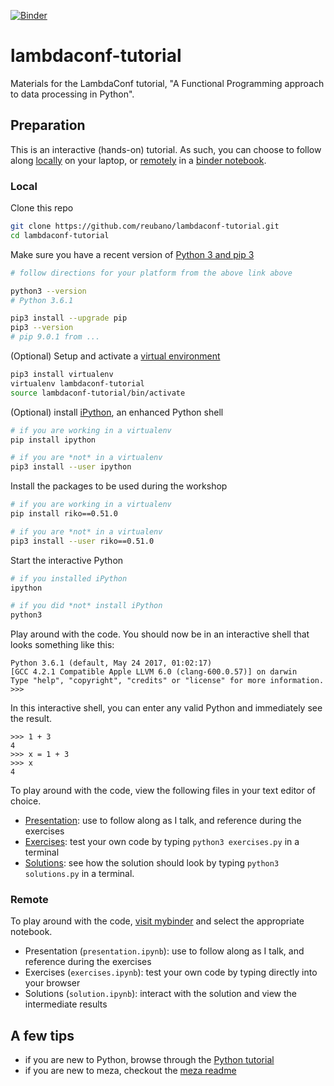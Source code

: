 [![Binder](http://mybinder.org/badge.svg)](http://beta.mybinder.org/v2/gh/reubano/lambdaconf-tutorial/master)

# lambdaconf-tutorial

Materials for the LambdaConf tutorial, "A Functional Programming approach to data  processing in Python".

## Preparation

This is an interactive (hands-on) tutorial. As such, you can choose to follow along [locally](#local) on your laptop, or [remotely](#remote) in a [binder notebook](http://beta.mybinder.org/v2/gh/reubano/lambdaconf-tutorial/master).

### Local

Clone this repo

```bash
git clone https://github.com/reubano/lambdaconf-tutorial.git
cd lambdaconf-tutorial
```

Make sure you have a recent version of [Python 3 and pip 3](http://docs.python-guide.org/en/latest/starting/installation/)

```bash
# follow directions for your platform from the above link above

python3 --version
# Python 3.6.1

pip3 install --upgrade pip
pip3 --version
# pip 9.0.1 from ...
```

(Optional) Setup and activate a [virtual environment](http://docs.python-guide.org/en/latest/dev/virtualenvs/#virtualenvironments-ref)

```bash
pip3 install virtualenv
virtualenv lambdaconf-tutorial
source lambdaconf-tutorial/bin/activate
```

(Optional) install [iPython](https://ipython.readthedocs.io/en/stable/interactive/tutorial.html#the-four-most-helpful-commands), an enhanced Python shell

```bash
# if you are working in a virtualenv
pip install ipython

# if you are *not* in a virtualenv
pip3 install --user ipython
```

Install the packages to be used during the workshop

```bash
# if you are working in a virtualenv
pip install riko==0.51.0

# if you are *not* in a virtualenv
pip3 install --user riko==0.51.0
```

Start the interactive Python

```bash
# if you installed iPython
ipython

# if you did *not* install iPython
python3
```

Play around with the code. You should now be in an interactive shell that looks something like this:

```
Python 3.6.1 (default, May 24 2017, 01:02:17) 
[GCC 4.2.1 Compatible Apple LLVM 6.0 (clang-600.0.57)] on darwin
Type "help", "copyright", "credits" or "license" for more information.
>>> 
```

In this interactive shell, you can enter any valid Python and immediately see the result.

```
>>> 1 + 3
4
>>> x = 1 + 3
>>> x
4
```

To play around with the code, view the following files in your text editor of choice.

- [Presentation](https://github.com/reubano/lambdaconf-tutorial/blob/master/presentation.py): use to follow along as I talk, and reference during the exercises
- [Exercises](https://github.com/reubano/lambdaconf-tutorial/blob/master/exercises.py): test your own code by typing `python3 exercises.py` in a terminal
- [Solutions](https://github.com/reubano/lambdaconf-tutorial/blob/master/solutions.py): see how the solution should look by typing `python3 solutions.py` in a terminal. 

### Remote

To play around with the code, [visit mybinder](http://beta.mybinder.org/v2/gh/reubano/lambdaconf-tutorial/master) and select the appropriate notebook.

- Presentation (`presentation.ipynb`): use to follow along as I talk, and reference during the exercises
- Exercises (`exercises.ipynb`): test your own code by typing directly into your browser  
- Solutions (`solution.ipynb`): interact with the solution and view the intermediate results 

## A few tips

- if you are new to Python, browse through the [Python tutorial](https://docs.python.org/3.6/tutorial/index.html)
- if you are new to meza, checkout the [meza readme](https://github.com/reubano/meza/blob/master/README.rst#hello-world)
